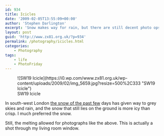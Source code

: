 ```yaml
---
id: 934
title: Icicles
date: '2009-02-05T13:55:09+00:00'
author: 'Stephen Darlington'
excerpt: 'Snow makes way for rain, but there are still decent photo ops.'
layout: post
guid: 'http://www.zx81.org.uk/?p=934'
permalink: /photography/icicles.html
categories:
    - Photography
tags:
    - life
    - PhotoFriday
---
```


<figure aria-describedby="caption-attachment-940" class="wp-caption aligncenter" id="attachment_940" style="width: 500px">![SW19 Icicle](https://i0.wp.com/www.zx81.org.uk/wp-content/uploads/2009/02/img_5659.jpg?resize=500%2C333 "SW19 Icicle")<figcaption class="wp-caption-text" id="caption-attachment-940">SW19 Icicle</figcaption></figure>

In south-west London [the snow of the past few](http://www.zx81.org.uk/photography/drunk-snowman.html) days has given way to grey skies and rain, and the snow that still lies on the ground is more icy than crisp. I much preferred the snow.

Still, the melting allowed for photographs like the above. This is actually a shot through my living room window.